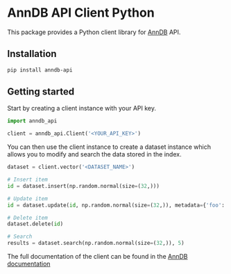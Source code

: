 # AnnDB API Client Python
This package provides a Python client library for [AnnDB](https://anndb.com) API.

## Installation
```bash
pip install anndb-api
```

## Getting started
Start by creating a client instance with your API key.
```python
import anndb_api

client = anndb_api.Client('<YOUR_API_KEY>')
```
You can then use the client instance to create a dataset instance which allows you to modify and search the data stored in the index.
```python
dataset = client.vector('<DATASET_NAME>')

# Insert item
id = dataset.insert(np.random.normal(size=(32,)))

# Update item
id = dataset.update(id, np.random.normal(size=(32,)), metadata={'foo': 'bar'})

# Delete item
dataset.delete(id)

# Search
results = dataset.search(np.random.normal(size=(32,)), 5)
```
The full documentation of the client can be found in the [AnnDB documentation](https://docs.anndb.com)